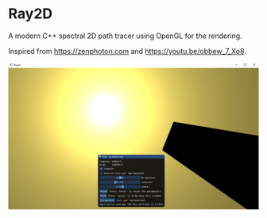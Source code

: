 # Ray2D

A modern C++ spectral 2D path tracer using OpenGL for the rendering.

Inspired from https://zenphoton.com and https://youtu.be/obbew_7_Xo8.

![Image of Yaktocat](screenshots/screen1.png)